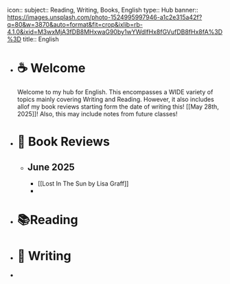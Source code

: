 icon:: 
subject:: Reading, Writing, Books, English
type:: Hub
banner:: https://images.unsplash.com/photo-1524995997946-a1c2e315a42f?q=80&w=3870&auto=format&fit=crop&ixlib=rb-4.1.0&ixid=M3wxMjA3fDB8MHxwaG90by1wYWdlfHx8fGVufDB8fHx8fA%3D%3D
title:: English

- #  ☕️ Welcome
  Welcome to my hub for English. This encompasses a WIDE variety of topics mainly covering Writing and Reading. However, it also includes allof my book reviews starting form the date of writing this! [[May 28th, 2025]]! Also, this may include notes from future classes!
- # 📖 Book Reviews
	- ## June 2025
		- [[Lost In The Sun by Lisa Graff]]
		-
- # 📚Reading
- # 📝 Writing
-